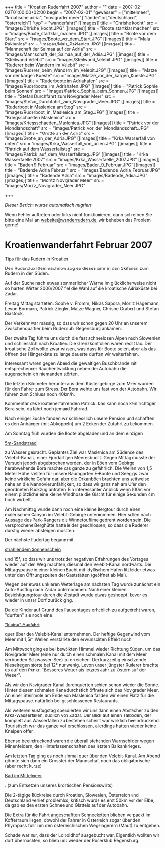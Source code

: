 +++
title = "Kroatien Ruderfahrt 2007"
author = ""
date = 2007-02-02T01:00:00+02:00
begin = "2007-02-01"
"gewässer" = ["mittelmeer", "kroatische adria", "novigrader meer"]
"länder" = ["deutschland", "österreich"]
"typ" = "wanderfahrt"
[[images]]
title = "Chrishe kocht"
src = "images/Chrishe_kocht.JPG"
[[images]]
title = "Boote startklar machen"
src = "images/Boote_startklar_machen.JPG"
[[images]]
title = "Boote vor dem Start"
src = "images/Boote_vor_dem_Start.JPG"
[[images]]
title = "Mala Paklenica"
src = "images/Mala_Paklenica.JPG"
[[images]]
title = "Mannschaft der Saimaa auf der Adria"
src = "images/Mannschaft_der_Saimaa_auf_der_Adria.JPG"
[[images]]
title = "Steilwand Velebit"
src = "images/Steilwand_Velebit.JPG"
[[images]]
title = "Ruderer beim Wandern im Velebit"
src = "images/Ruderer_beim_Wandern_im_Velebit.JPG"
[[images]]
title = "Matze vor der kargen Kueste"
src = "images/Matze_vor_der_kargen_Kueste.JPG"
[[images]]
title = "Ruderboote im Adriahafen"
src = "images/Ruderboote_im_Adriahafen.JPG"
[[images]]
title = "Patrick Sophie beim Sonnen"
src = "images/Patrick_Sophie_beim_Sonnen.JPG"
[[images]]
title = "Stefan Durchfahrt zum Novigrader Meer"
src = "images/Stefan_Durchfahrt_zum_Novigrader_Meer.JPG"
[[images]]
title = "Ruderboot in Maslenica am Steg"
src = "images/Ruderboot_in_Maslenica_am_Steg.JPG"
[[images]]
title = "Kriegsschaeden Maslenica"
src = "images/Kriegsschaeden_Maslenica.JPG"
[[images]]
title = "Patrick vor der Mondlandschaft"
src = "images/Patrick_vor_der_Mondlandschaft.JPG"
[[images]]
title = "Grotte an der Adria"
src = "images/Grotte_an_der_Adria.JPG"
[[images]]
title = "Krka Wasserfall von unten"
src = "images/Krka_Wasserfall_von_unten.JPG"
[[images]]
title = "Patrick auf dem Wasserfallsteg"
src = "images/Patrick_auf_dem_Wasserfallsteg.JPG"
[[images]]
title = "Krka Wasserfaelle 2007"
src = "images/Krka_Wasserfaelle_2007.JPG"
[[images]]
title = "Baden 9 Februar"
src = "images/Baden_9_Februar.JPG"
[[images]]
title = "Badende Adria Februar"
src = "images/Badende_Adria_Februar.JPG"
[[images]]
title = "Badende Adria"
src = "images/Badende_Adria.JPG"
[[images]]
title = "Moritz Novigrader Meer"
src = "images/Moritz_Novigrader_Meer.JPG"

+++


*Dieser Bericht wurde automatisch migriert*

Wenn Fehler auftreten oder links nicht funktionieren, dann schreiben Sie bitte eine Mail an website@wanderrudern.de, wir beheben das Problem gerne!



# Kroatienwanderfahrt Februar 2007


[Tips für das Rudern in Kroatien](/berichte/2007/tips_kroatien)

Den Ruderclub Kleinmachnow zog es dieses Jahr in den Skiferien zum Rudern in den Süden.

Auf der Suche nach etwas sommerlicher Wärme im glücklicherweise nicht so harten Winter 2006/2007 fiel die Wahl auf die kroatische Adriaküste bei Zadar.

Freitag Mittag starteten: Sophie v. Fromm, Niklas Sapora, Moritz Hagemann, Levon Bormann, Patrick Ziegler, Matze Wagner, Chrishe Grabert und Stefan Biastock.

Der Verkehr war mässig, so dass wir schon gegen 20 Uhr an unserem Zwischenquartier beim Ruderklub  Regensburg ankamen.

Der zweite Tag führte uns durch die fast schneelosen Alpen nach Slowenien und schliesslich nach Kroatien. Die Grenzkontrollen waren recht lax. Der kroatische Zoll wollte zwar wissen, was dass für Boote seien, aber als das öffnen der Hängerkiste zu lange dauerte durften wir weiterfahren.

Interessant waren gegen Abend die gewaltigen Buschbrände mit entsprechender Rauchentwicklung neben der Autobahn die augenscheinlich niemanden störten.

Die letzten Kilometer herunter aus dem Küstengebirge zum Meer wurden für den Fahrer zum Stress. Der Bora wehte uns fast von der Autobahn. Wir fuhren zum Schluss noch 40km/h.

Kommentar des kroatienerfahrenden Patrick: Das kann noch kein richtiger Bora sein, da fährt noch jemand Fahrrad.

Nach einiger Suche fanden wir schliesslich unsere Pension und schafften es den Anhänger (mit Abkoppeln) um 2 Ecken der Zufahrt zu bekommen.

Am Sonntag früh wurden die Boote abgeladen und an dem einzigen

[5m-Sandstrand](/berichte/2007/ablegen_kroatische_kuste)

zu Wasser gebracht. Geplantes Ziel war Maslenica am Südende des Velebit-Kanals, einer Fjordartigen Meeresbucht. Gegen Mittag musste der Versuch jedoch abgebrochen werden, der in Böen vom Gebirge herabwehende Bora machte das ganze zu gefährlich. Die Wellen von 1,5 Meter Höhe stellten für unsere Baumgarten E-Boote und Seegigs zwar keine wirkliche Gefahr dar, aber die Orkanböen brachten uns zeitweise nahe an die Mannövierunfähigkeit, so dass wir ganz nah am Ufer den geordneten Rückzug antraten. Ein interessanter Anblick wenn 100m vor einem plötzliche eine kleine Windhose die Gischt für einige Sekunden 4m hoch wirbelt.

Am Nachmittag wurde dann noch eine kleine Bergtour durch einen malerischen Canyon im Velebit-Gebirge unternommen. Hier sollen nach Aussage des Park-Rangers die Winnetoufilme gedreht worden sein. Die versprochene Berghütte hatte leider geschlossen, so dass die Ruderer durstig wieder absteigen mussten.

Der nächste Rudertag begann mit

[strahlendem Sonnenschein](/berichte/2007/adria_starigrad_paklenica)

und 15°, so dass wir uns trotz der negativen Erfahrungen des Vortages wieder auf den Weg machten, diesmal den Velebit-Kanal nordwärts. Die Mittagspause in einer kleinen Bucht mit idyllischem Hafen litt leider etwas unter den Öffnungszeiten der Gaststätten (geöffnet ab Mai).

Wegen der etwas unklaren Wetterlage am nächsten Tag wurde zunächst ein Auto-Ausflug nach Zadar unternommen. Nach einer kleinen Besichtigungstour durch die Altstadt wurde etwas geshoppt, bevor es wieder in unser Dorf zurück ging.

Da die Kinder auf Grund des Pausentages erheblich zu aufgedreht waren, "durften" sie noch eine

["kleine" Ausfahrt](/berichte/2007/raues_wasser_auf_der_adria)

quer über den Velebit-Kanal unternehmen. Der heftige Gegenwind vom Meer mit 1,5m Wellen verstärkte den erwünschten Effekt noch.

Am Mittwoch ging es bei bewölkten Himmel wieder Richtung Süden, um das Novigrader Meer (eine nur durch einen schmalen Kanal mit dem Meer verbunden Salzwasser-See) zu erreichen. Der kurzzeitig einsetzende Nieselregen störte bei 12° nur wenig. Levon unser jüngster Ruderer brachte es auf den Punkt: "Besseres Wetter als letztes Jahr zu Ostern auf der Weser".

Als wir den Novigrader Kanal durchquerten schien schon wieder die Sonne. Hinter diesem schmalen Kanaldurchstich öffnete sich das Novigrader Meer. An einer Steinmole am Ende von Maslenica fanden wir einen Platz für die Mittagspause, natürlich bei geschlossenen Restaurants.

Als weiteren Ausflugstag spendierten wir uns dann einen Abstecher zu den Krka-Wasserfällen, südlich von Zadar. Der Blick auf einen Talboden, der komplett aus Wasserfällen zu bestehen scheint war wirklich beeindruckend. Touristisch war das ganze voll erschlossen, allerdings hatten wieder keine Kneipen offen.

Ebenso beeindruckend waren die überall stehenden Warnschilder wegen Minenfeldern, den Hinterlassenschaften des letzten Balkankrieges.

Am letzten Tag ging es noch einmal quer über den Velebit-Kanal. Am Abend gönnte sich dann ein Grossteil der Mannschaft noch das obligatorische (aber recht kurze)

[Bad im Mittelmeer](/berichte/2007/baden_in_der_adria)

. (zum Entsetzen unseres kroatischen Pensionswirts)

Die 2-tägige Rückreise durch Kroatien, Slowenien, Österreich und Deutschland verlief problemlos, kritisch wurde es erst 50km vor der Elbe, da gab es den ersten Schnee und Glatteis auf der Autobahn.

Die Extra für die Fahrt angeschafften Schneeketten blieben verpackt im Kofferraum liegen, obwohl der Fahrer in Österreich sogar über den Phyrnpass fuhr um den österreichischen Wegelagerern (Maut) zu entgehen.

Schade war nur, dass der Loipoldhof ausgebucht war. Eigentlich wollten wir dort übernachten, so blieb uns wieder der Ruderklub Regensburg.